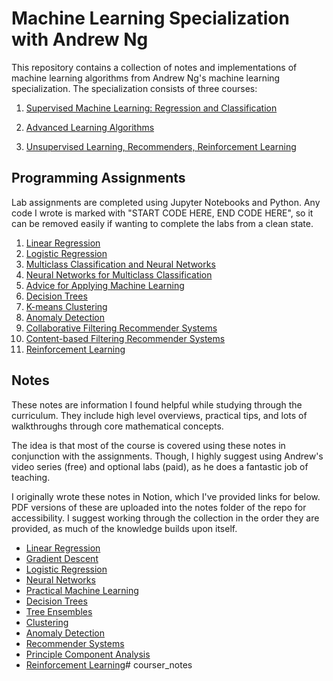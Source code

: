 # Machine Learning Specialization with Andrew Ng
<p>
This repository contains a collection of notes and implementations of machine learning algorithms from Andrew Ng's machine learning specialization.
The specialization consists of three courses:
</p>

1. [Supervised Machine Learning: Regression and Classification](https://www.coursera.org/learn/machine-learning?specialization=machine-learning-introduction)

1. [Advanced Learning Algorithms](https://www.coursera.org/learn/advanced-learning-algorithms?specialization=machine-learning-introduction)

3. [Unsupervised Learning, Recommenders, Reinforcement Learning](https://www.coursera.org/learn/unsupervised-learning-recommenders-reinforcement-learning?specialization=machine-learning-introduction)

## Programming Assignments

<p>
Lab assignments are completed using Jupyter Notebooks and Python. Any code I wrote is marked with "START CODE HERE, END CODE HERE", so it can be removed easily if wanting to complete the labs from a clean state.
</p>

1. [Linear Regression](https://nbviewer.org/github/pmulard/machine-learning-specialization-andrew-ng/blob/main/assignments/Linear_Regression.ipynb)
2. [Logistic Regression](https://nbviewer.org/github/pmulard/machine-learning-specialization-andrew-ng/blob/main/assignments/Logistic_Regression.ipynb)
3. [Multiclass Classification and Neural Networks](https://nbviewer.org/github/pmulard/machine-learning-specialization-andrew-ng/blob/main/assignments/Multi-class_Classification_and_Neural_Networks.ipynb)
4. [Neural Networks for Multiclass Classification](https://nbviewer.org/github/pmulard/machine-learning-specialization-andrew-ng/blob/main/assignments/Neural_Networks_for_Multiclass_Classification.ipynb)
5. [Advice for Applying Machine Learning](https://nbviewer.org/github/pmulard/machine-learning-specialization-andrew-ng/blob/main/assignments/Advice_for_Applying_Machine_Learning.ipynb)
6. [Decision Trees](https://nbviewer.org/github/pmulard/machine-learning-specialization-andrew-ng/blob/main/assignments/Decision_Trees.ipynb)
7. [K-means Clustering](https://nbviewer.org/github/pmulard/machine-learning-specialization-andrew-ng/blob/main/assignments/K-means_Clustering.ipynb)
8. [Anomaly Detection](https://nbviewer.org/github/pmulard/machine-learning-specialization-andrew-ng/blob/main/assignments/Anomaly_Detection.ipynb)
9. [Collaborative Filtering Recommender Systems](https://nbviewer.org/github/pmulard/machine-learning-specialization-andrew-ng/blob/main/assignments/Collaborative_Recommender_Systems.ipynb)
10. [Content-based Filtering Recommender Systems](https://nbviewer.org/github/pmulard/machine-learning-specialization-andrew-ng/blob/main/assignments/Content-based_Filtering_Recommender_Systems.ipynb)
11. [Reinforcement Learning](https://nbviewer.org/github/pmulard/machine-learning-specialization-andrew-ng/blob/main/assignments/Reinforcement_Learning.ipynb)

## Notes
<p>
These notes are information I found helpful while studying through the curriculum. 
They include high level overviews, practical tips, and lots of walkthroughs through core mathematical concepts. 
</p>
<p>
The idea is that most of the course is covered using these notes in conjunction with the assignments.
Though, I highly suggest using Andrew's video series (free) and optional labs (paid), as he does a fantastic job of teaching.
</p>
<p>
I originally wrote these notes in Notion, which I've provided links for below. PDF versions of these are uploaded into the notes folder of the repo for accessibility. I suggest working through the collection in the order they are provided, as much of the knowledge builds upon itself.
</p>

- [Linear Regression](https://pmulard.notion.site/Linear-Regression-82a77381f9504a65bcd8e1ae545aa4ed)
- [Gradient Descent](https://pmulard.notion.site/Gradient-Descent-c8b5b3024f334f77bf2ee2016c0cdf69)
- [Logistic Regression](https://www.notion.so/pmulard/Logistic-Regression-a55b93f722284e9ea110c6eb8ba6e49f?pvs=4)
- [Neural Networks](https://www.notion.so/pmulard/Neural-Networks-7dd29cd37a024473ad3ca8caf3521be9?pvs=4)
- [Practical Machine Learning](https://pmulard.notion.site/Practical-Machine-Learning-28f12b4adb1946ad9da5d24b75e41ee5)
- [Decision Trees](https://pmulard.notion.site/Decision-Trees-6798106e342240e29b7c515a0b84a548)
- [Tree Ensembles](https://pmulard.notion.site/Tree-Ensembles-276f268505184db89625d811faa39dd4)
- [Clustering](https://pmulard.notion.site/Clustering-178a2ac563c64fe3bdd3666d4b14efc2)
- [Anomaly Detection](https://pmulard.notion.site/Anomaly-Detection-d0c0c8d73d1d44e9bcd0f374aa56022c)
- [Recommender Systems](https://pmulard.notion.site/Recommender-Systems-2552d55ed0c14043a3b7e0246ea89421)
- [Principle Component Analysis](https://www.notion.so/pmulard/Principle-Component-Analysis-babdb72cec1349c8bddacf4017a31296?pvs=4)
- [Reinforcement Learning](https://www.notion.so/pmulard/Reinforcement-Learning-aa891ed958024a9eb8481a0562e50343?pvs=4)# courser_notes
